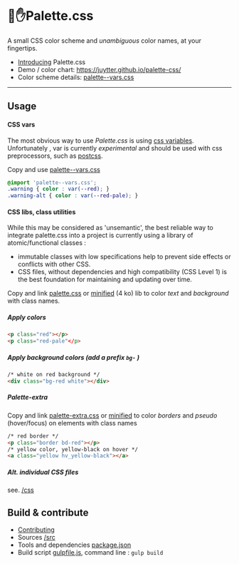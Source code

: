 # 🌈✋Palette.css

A small CSS color scheme and *unambiguous* color names, at your fingertips.

-  [Introducing](https://juytter.github.io/palette-css/introducing.html) Palette.css
-  Demo / color chart:  <https://juytter.github.io/palette-css/>
-  Color scheme details: [palette--vars.css](src/palette--vars.css)

---

## Usage

#### CSS vars

The most obvious way to use *Palette.css* is using [css variables](http://devdocs.io/css/--*). Unfortunately , var is currently *experimental* and should be used with css preprocessors, such as [postcss](https://github.com/postcss/postcss).

Copy and use [palette--vars.css](css/palette--vars.css)

```css
@import 'palette--vars.css';
.warning { color : var(--red); }
.warning-alt { color : var(--red-pale); }
```

#### CSS libs, class utilities

While this may be considered as 'unsemantic', the best reliable way to integrate palette.css into a project is currently using a library of  atomic/functional classes :

- immutable classes with low specifications help to prevent side effects or conflicts with other CSS.
- CSS files, without dependencies and high compatibility (CSS Level 1) is the best foundation for maintaining and updating over time.

Copy and link [palette.css](css/palette.css) or [minified](css/min/palette.min.css) (4 ko) lib to color *text* and *background* with class names.

##### Apply colors

```html
<p class="red"></p>
<p class="red-pale"</p>
```

##### Apply background colors  (add a prefix `bg-` )

```html
/* white on red background */
<div class="bg-red white"></div>
```

##### Palette-extra

Copy and link [palette-extra.css](css/palette-extra.css) or [minified](css/min/palette-extra.min.css) to color *borders* and *pseudo* (hover/focus) on elements with class names

```html
/* red border */
<p class="border bd-red"></p>
/* yellow color, yellow-black on hover */
<a class="yellow hv_yellow-black"></a>
```

##### Alt. individual CSS files

see. [/css](/css)


## Build & contribute   

- [Contributing](CONTRIBUTING.md)
- Sources [/src](/src)
- Tools and dependencies [package.json](package.json)
- Build script  [gulpfile.js](gulpfile.js),  command line :  `gulp build`
